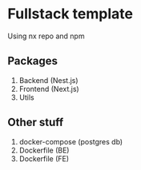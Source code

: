 # Fullstack template

Using nx repo and npm

## Packages

1. Backend (Nest.js)
2. Frontend (Next.js)
3. Utils

## Other stuff

1. docker-compose (postgres db)
2. Dockerfile (BE)
3. Dockerfile (FE)
